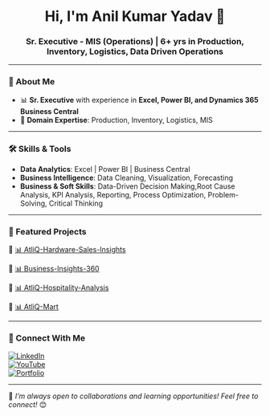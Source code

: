 <h1 align="center">Hi, I'm Anil Kumar Yadav 👋</h1>
<h3 align="center">Sr. Executive - MIS (Operations)  | 6+ yrs in Production, Inventory, Logistics, Data Driven Operations </h3>

---

### 🔹 About Me
- 📊 **Sr. Executive** with experience in **Excel, Power BI, and Dynamics 365 Business Central**     
- 🛒 **Domain Expertise**: Production, Inventory, Logistics, MIS

---

### 🛠 Skills & Tools
- **Data Analytics**: Excel | Power BI | Business Central 
- **Business Intelligence**: Data Cleaning, Visualization, Forecasting
- **Business & Soft Skills**: Data-Driven Decision Making,Root Cause Analysis, KPI Analysis, Reporting, Process Optimization, Problem-Solving, Critical Thinking

---

### 📌 Featured Projects  
🔹 [📊 AtliQ-Hardware-Sales-Insights](https://github.com/aniyadav17/AtliQ-Hardware-Sales-Insights)  

🔹 [📊 Business-Insights-360](https://github.com/aniyadav17/Business_Insights_360)  

🔹 [📊 AtliQ-Hospitality-Analysis](https://github.com/aniyadav17/AtliQ-Hospitality-Analysis)

🔹 [📊 AtliQ-Mart](https://github.com/aniyadav17/AtliQ-Mart)



---

### 🔗 Connect With Me
[![LinkedIn](https://img.shields.io/badge/LinkedIn-Connect-blue?logo=linkedin)](https://www.linkedin.com/in/anil-yadav1795)  
[![YouTube](https://img.shields.io/badge/YouTube-Subscribe-red?logo=youtube)](https://www.youtube.com/@DataInShorts)  
[![Portfolio](https://img.shields.io/badge/Portfolio-View-green?logo=portfolio)](https://codebasics.io/portfolio/Anil-Kumar-Yadav)  

---

🚀 *I’m always open to collaborations and learning opportunities! Feel free to connect!* 😊  


